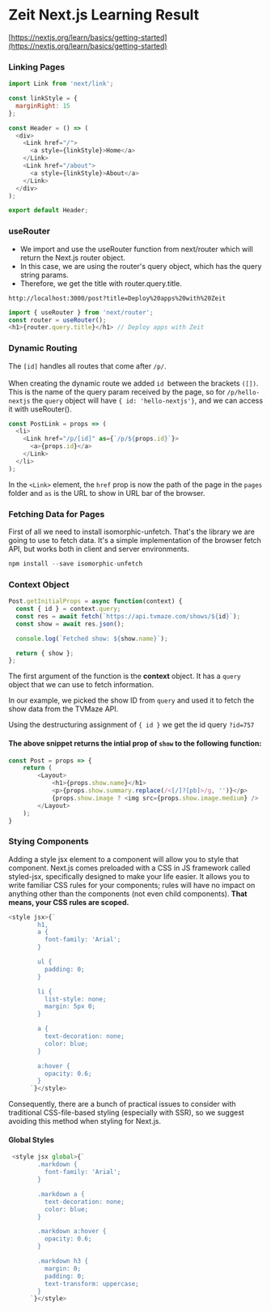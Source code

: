 # Zeit Next.js Learning Result

[https://nextjs.org/learn/basics/getting-started](https://nextjs.org/learn/basics/getting-started)
### Linking Pages
```javascript
import Link from 'next/link';

const linkStyle = {
  marginRight: 15
};

const Header = () => (
  <div>
    <Link href="/">
      <a style={linkStyle}>Home</a>
    </Link>
    <Link href="/about">
      <a style={linkStyle}>About</a>
    </Link>
  </div>
);

export default Header;
```

### useRouter
* We import and use the useRouter function from next/router which will return the Next.js router object.
* In this case, we are using the router's query object, which has the query string params.
* Therefore, we get the title with router.query.title.
```URL
http://localhost:3000/post?title=Deploy%20apps%20with%20Zeit
```
```javascript
import { useRouter } from 'next/router';
const router = useRouter();
<h1>{router.query.title}</h1> // Deploy apps with Zeit
```

### Dynamic Routing 
The `[id]` handles all routes that come after `/p/`. <br><br>
When creating the dynamic route we added `id `between the brackets `([])`. This is the name of the query param received by the page, so for `/p/hello-nextjs` the `query` object will have `{ id: 'hello-nextjs'}`, and we can access it with useRouter().
```javascript
const PostLink = props => (
  <li>
    <Link href="/p/[id]" as={`/p/${props.id}`}>
      <a>{props.id}</a>
    </Link>
  </li>
);
```
In the `<Link>` element, the `href` prop is now the path of the page in the `pages` folder and `as` is the URL to show in URL bar of the browser.

### Fetching Data for Pages
First of all we need to install isomorphic-unfetch. That's the library we are going to use to fetch data. It's a simple implementation of the browser fetch API, but works both in client and server environments.
```javascript
npm install --save isomorphic-unfetch
```

### Context Object
```javascript
Post.getInitialProps = async function(context) {
  const { id } = context.query;
  const res = await fetch(`https://api.tvmaze.com/shows/${id}`);
  const show = await res.json();

  console.log(`Fetched show: ${show.name}`);

  return { show };
};
```
The first argument of the function is the **context** object. It has a `query` object that we can use to fetch information.

In our example, we picked the show ID from `query` and used it to fetch the show data from the TVMaze API.

Using the destructuring assignment of `{ id }` we get the id query `?id=757`

#### The above snippet returns the intial prop of `show` to the following function:
```javascript
const Post = props => {
    return (
        <Layout>
            <h1>{props.show.name}</h1>
            <p>{props.show.summary.replace(/<[/]?[pb]>/g, '')}</p>
            {props.show.image ? <img src={props.show.image.medium} /> : null}
        </Layout>
    );
}
```

### Stying Components
Adding a style jsx element to a component will allow you to style that component. Next.js comes preloaded with a CSS in JS framework called styled-jsx, specifically designed to make your life easier. It allows you to write familiar CSS rules for your components; rules will have no impact on anything other than the components (not even child components). **That means, your CSS rules are scoped.**
```javascript
<style jsx>{`
        h1,
        a {
          font-family: 'Arial';
        }

        ul {
          padding: 0;
        }

        li {
          list-style: none;
          margin: 5px 0;
        }

        a {
          text-decoration: none;
          color: blue;
        }

        a:hover {
          opacity: 0.6;
        }
      `}</style>
```
Consequently, there are a bunch of practical issues to consider with traditional CSS-file-based styling (especially with SSR), so we suggest avoiding this method when styling for Next.js.

#### Global Styles
```javascript
 <style jsx global>{`
        .markdown {
          font-family: 'Arial';
        }

        .markdown a {
          text-decoration: none;
          color: blue;
        }

        .markdown a:hover {
          opacity: 0.6;
        }

        .markdown h3 {
          margin: 0;
          padding: 0;
          text-transform: uppercase;
        }
      `}</style>
```
